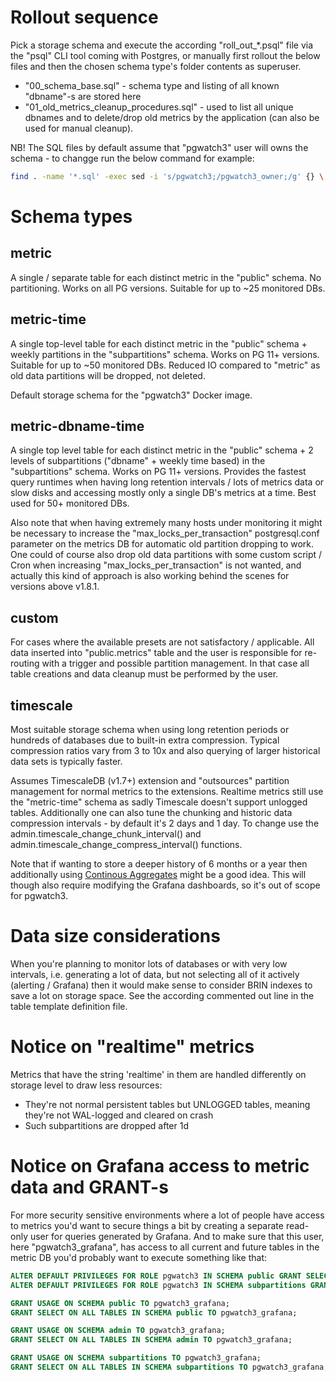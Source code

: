 # Rollout sequence

Pick a storage schema and execute the according "roll_out_*.psql" file via the "psql" CLI tool coming with Postgres,
or manually first rollout the below files and then the chosen schema type's folder contents as superuser.

* "00_schema_base.sql" - schema type and listing of all known "dbname"-s are stored here
* "01_old_metrics_cleanup_procedures.sql" - used to list all unique dbnames and to delete/drop old metrics by the application (can also be used for manual cleanup).

NB! The SQL files by default assume that "pgwatch3" user will owns the schema - to changge run the below command for example:

```bash
find . -name '*.sql' -exec sed -i 's/pgwatch3;/pgwatch3_owner;/g' {} \;
```

# Schema types

## metric

A single / separate table for each distinct metric in the "public" schema. No partitioning. Works on all PG versions. Suitable for up to ~25 monitored DBs.

## metric-time

A single top-level table for each distinct metric in the "public" schema + weekly partitions in the "subpartitions" schema.
Works on PG 11+ versions. Suitable for up to ~50 monitored DBs. Reduced IO compared to "metric" as old data partitions will be dropped, not deleted.

Default storage schema for the "pgwatch3" Docker image.

## metric-dbname-time

A single top level table for each distinct metric in the "public" schema + 2 levels of subpartitions ("dbname" + weekly time based) in the "subpartitions" schema.
Works on PG 11+ versions. Provides the fastest query runtimes when having long retention intervals / lots of metrics data or slow disks and accessing mostly only a single DB's metrics at a time.
Best used for 50+ monitored DBs.

Also note that when having extremely many hosts under monitoring it might be necessary to increase the "max_locks_per_transaction"
postgresql.conf parameter on the metrics DB for automatic old partition dropping to work. One could of course also drop old
data partitions with some custom script / Cron when increasing "max_locks_per_transaction" is not wanted, and actually this
kind of approach is also working behind the scenes for versions above v1.8.1.

## custom

For cases where the available presets are not satisfactory / applicable. All data inserted into "public.metrics" table and the user is responsible for re-routing with a trigger and possible partition management. In that case all table creations and data cleanup must be performed by the user.

## timescale

Most suitable storage schema when using long retention periods or hundreds of databases due to built-in extra compression.
Typical compression ratios vary from 3 to 10x and also querying of larger historical data sets is typically faster.

Assumes TimescaleDB (v1.7+) extension and "outsources" partition management for normal metrics to the extensions. Realtime
metrics still use the "metric-time" schema as sadly Timescale doesn't support unlogged tables. Additionally one can also
tune the chunking and historic data compression intervals - by default it's 2 days and 1 day. To change use the
admin.timescale_change_chunk_interval() and admin.timescale_change_compress_interval() functions.

Note that if wanting to store a deeper history of 6 months or a year then additionally using [Continous Aggregates](https://docs.timescale.com/latest/using-timescaledb/continuous-aggregates)
might be a good idea. This will though also require modifying the Grafana dashboards, so it's out of scope for pgwatch3.

# Data size considerations

When you're planning to monitor lots of databases or with very low intervals, i.e. generating a lot of data, but not selecting
all of it actively (alerting / Grafana) then it would make sense to consider BRIN indexes to save a lot on storage space. See
the according commented out line in the table template definition file.

# Notice on "realtime" metrics

Metrics that have the string 'realtime' in them are handled differently on storage level to draw less resources:

 * They're not normal persistent tables but UNLOGGED tables, meaning they're not WAL-logged and cleared on crash
 * Such subpartitions are dropped after 1d

# Notice on Grafana access to metric data and GRANT-s

For more security sensitive environments where a lot of people have access to metrics you'd want to secure things a bit by
creating a separate read-only user for queries generated by Grafana. And to make sure that this user, here "pgwatch3_grafana",
has access to all current and future tables in the metric DB you'd probably want to execute something like that:
```sql
ALTER DEFAULT PRIVILEGES FOR ROLE pgwatch3 IN SCHEMA public GRANT SELECT ON TABLES TO pgwatch3_grafana;
ALTER DEFAULT PRIVILEGES FOR ROLE pgwatch3 IN SCHEMA subpartitions GRANT SELECT ON TABLES TO pgwatch3_grafana;

GRANT USAGE ON SCHEMA public TO pgwatch3_grafana;
GRANT SELECT ON ALL TABLES IN SCHEMA public TO pgwatch3_grafana;

GRANT USAGE ON SCHEMA admin TO pgwatch3_grafana;
GRANT SELECT ON ALL TABLES IN SCHEMA admin TO pgwatch3_grafana;

GRANT USAGE ON SCHEMA subpartitions TO pgwatch3_grafana;
GRANT SELECT ON ALL TABLES IN SCHEMA subpartitions TO pgwatch3_grafana;
```
